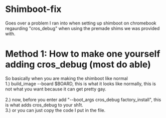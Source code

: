 # Shimboot-fix
Goes over a problem I ran into when setting up shimboot on chromebook regaurding "cros_debug" when using the premade shims we was provided with.

# Method 1: How to make one yourself adding cros_debug (most do able)
So basically when you are making the shimboot like normal 
<br>1.) build_image --board $BOARD, this is what it looks like normally, this is not what you want because it can get pretty gay.<br>
<br>2.) now, before you enter add "--boot_args cros_debug factory_install", this is what adds cros_debug to your sh1t.<br>
3.) or you can just copy the code I put in the file.
